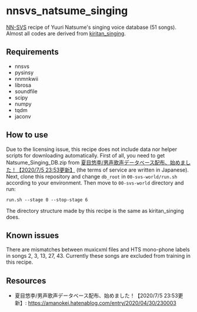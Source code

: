 # nnsvs_natsume_singing

[NN-SVS](https://github.com/r9y9/nnsvs) recipe of Yuuri Natsume's singing voice database (51 songs).
Almost all codes are derived from [kiritan_singing](https://github.com/r9y9/kiritan_singing).

## Requirements
- nnsvs
- pysinsy
- nnmnkwii
- librosa
- soundfile
- scipy
- numpy
- tqdm
- jaconv

## How to use
Due to the licensing issue, this recipe does not include data nor helper scripts for downloading automatically. First of all, you need to get Natsume_Singing_DB.zip from [夏目悠李/男声歌声データベース配布、始めました！【2020/7/5 23:53更新】](https://amanokei.hatenablog.com/entry/2020/04/30/230003) (the terms of service are written in Japanese). Next, clone this repository and change `db_root` in `00-svs-world/run.sh` according to your environment. Then move to `00-svs-world` directory and run:

    run.sh --stage 0 --stop-stage 6

The directory structure made by this recipe is the same as kiritan_singing does.

## Known issues
There are mismatches between muxicxml files and HTS mono-phone labels in songs 2, 3, 13, 27, 43. Currently these songs are excluded from training in this recipe.

## Resources
- 夏目悠李/男声歌声データベース配布、始めました！【2020/7/5 23:53更新】: https://amanokei.hatenablog.com/entry/2020/04/30/230003
